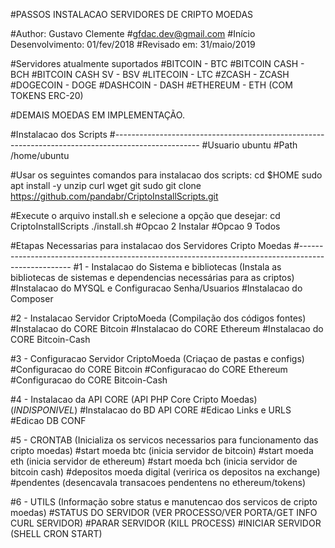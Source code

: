 #PASSOS INSTALACAO SERVIDORES DE CRIPTO MOEDAS

#Author: Gustavo Clemente
#gfdac.dev@gmail.com
#Início Desenvolvimento: 01/fev/2018
#Revisado em:            31/maio/2019

#Servidores atualmente suportados
#BITCOIN - BTC
#BITCOIN CASH - BCH
#BITCOIN CASH SV - BSV
#LITECOIN - LTC
#ZCASH - ZCASH
#DOGECOIN - DOGE
#DASHCOIN - DASH
#ETHEREUM - ETH (COM TOKENS ERC-20)

#DEMAIS MOEDAS EM IMPLEMENTAÇÃO.

#Instalacao dos Scripts
#---------------------------------------------------------------------------------------------------
#Usuario ubuntu
#Path /home/ubuntu

#Usar os seguintes comandos para instalacao dos scripts:
cd $HOME
sudo apt install -y unzip curl wget git
sudo git clone https://github.com/pandabr/CriptoInstallScripts.git

#Execute o arquivo install.sh e selecione a opção que desejar:
cd CriptoInstallScripts
./install.sh 
#Opcao 2 Instalar
#Opcao 9 Todos


#Etapas Necessarias para instalacao dos Servidores Cripto Moedas
#---------------------------------------------------------------------------------------------------
#1 - Instalacao do Sistema e bibliotecas (Instala as bibliotecas de sistemas e dependencias necessárias para as criptos)
#Instalacao do MYSQL e Configuracao Senha/Usuarios
#Instalacao do Composer

#2 - Instalacao Servidor CriptoMoeda (Compilação dos códigos fontes)
#Instalacao do CORE Bitcoin
#Instalacao do CORE Ethereum
#Instalacao do CORE Bitcoin-Cash

#3 - Configuracao Servidor CriptoMoeda (Criaçao de pastas e configs)
#Configuracao do CORE Bitcoin
#Configuracao do CORE Ethereum
#Configuracao do CORE Bitcoin-Cash

#4 - Instalacao da API CORE (API PHP Core Cripto Moedas) (*INDISPONIVEL*)
#Instalacao do BD API CORE
#Edicao Links e URLS
#Edicao DB CONF

#5 - CRONTAB (Inicializa os servicos necessarios para funcionamento das cripto moedas)
#start moeda btc (inicia servidor de bitcoin)
#start moeda eth (inicia servidor de ethereum)
#start moeda bch (inicia servidor de bitcoin cash)
#depositos moeda digital (veririca os depositos na exchange)
#pendentes (desencavala transacoes pendentens no ethereum/tokens)


#6 - UTILS (Informação sobre status e manutencao dos servicos de cripto moedas)
#STATUS DO SERVIDOR (VER PROCESSO/VER PORTA/GET INFO CURL SERVIDOR)
#PARAR SERVIDOR (KILL PROCESS)
#INICIAR SERVIDOR (SHELL CRON START)